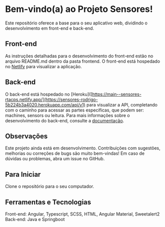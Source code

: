 # Bem-vindo(a) ao Projeto Sensores!
Este repositório oferece a base para o seu aplicativo web, dividindo o desenvolvimento em front-end e back-end.

## Front-end
As instruções detalhadas para o desenvolvimento do front-end estão no arquivo README.md dentro da pasta frontend.
O front-end está hospedado no [Netlify](https://main--sensores-rtacps.netlify.app/) para visualizar a aplicação.

## Back-end
O back-end está hospedado no [Heroku]([https://main--sensores-rtacps.netlify.app/](https://sensores-rodrigo-5b224b3a4020.herokuapp.com/api/v1) para visualizar a API, completando com o caminho para acessar as partes específicas, que podem ser: machines, sensors ou leitura.
Para mais informações sobre o desenvolvimento do back-end, consulte a [documentação](https://devcenter.heroku.com/categories/reference).

## Observações
Este projeto ainda está em desenvolvimento.
Contribuições com sugestões, melhorias ou correções de bugs são muito bem-vindas!
Em caso de dúvidas ou problemas, abra um issue no GitHub.

## Para Iniciar
Clone o repositório para o seu computador.

## Ferramentas e Tecnologias
Front-end: Angular, Typescript, SCSS, HTML, Angular Material, Sweetalert2
Back-end: Java e Springboot
